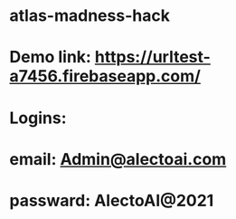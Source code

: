 # atlas-madness-hack

# Demo link: https://urltest-a7456.firebaseapp.com/
# Logins:
#   email: Admin@alectoai.com
#   passward: AlectoAI@2021

